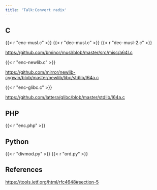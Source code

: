```yaml
---
title: 'Talk:Convert radix'
---
```


## C

{{< r "enc-musl.c" >}}
{{< r "dec-musl.c" >}}
{{< r "dec-musl-2.c" >}}

<https://github.com/bminor/musl/blob/master/src/misc/a64l.c>

{{< r "enc-newlib.c" >}}

<https://github.com/mirror/newlib-cygwin/blob/master/newlib/libc/stdlib/l64a.c>

{{< r "enc-glibc.c" >}}

<https://github.com/lattera/glibc/blob/master/stdlib/l64a.c>

## PHP

{{< r "enc.php" >}}

## Python

{{< r "divmod.py" >}}
{{< r "ord.py" >}}

## References

<https://tools.ietf.org/html/rfc4648#section-5>
